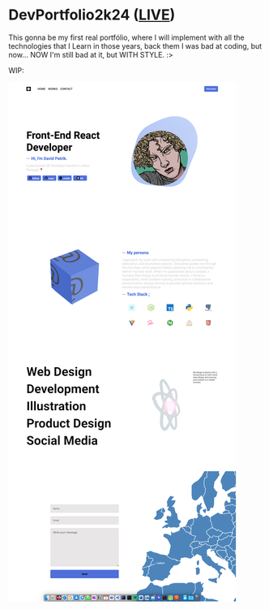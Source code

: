 # DevPortfolio2k24 ([LIVE](https://davecarrijo.github.io/DevPortfolio2k24/))

This gonna be my first real portfólio, where I will implement with all the technologies that I Learn in those years, back them I was bad at coding, but now... NOW I'm still bad at it, but WITH STYLE. :>

WIP:

![1696606609353](image/README/1696606609353.png)
